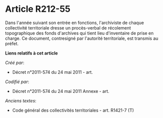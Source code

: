 # Article R212-55

Dans l'année suivant son entrée en fonctions, l'archiviste de chaque collectivité territoriale dresse un procès-verbal de
récolement topographique des fonds d'archives qui tient lieu d'inventaire de prise en charge. Ce document, contresigné par
l'autorité territoriale, est transmis au préfet.

**Liens relatifs à cet article**

_Créé par_:

  - Décret n°2011-574 du 24 mai 2011  - art.

_Codifié par_:

  - Décret n°2011-574 du 24 mai 2011 Annexe - art.

_Anciens textes_:

  - Code général des collectivités territoriales - art. R1421-7 (T)
